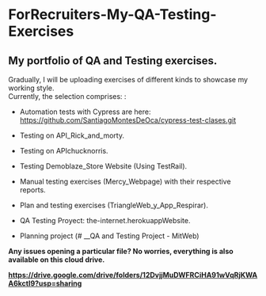 # ForRecruiters-My-QA-Testing-Exercises

## My portfolio of QA and Testing exercises.

Gradually, I will be uploading exercises of different kinds to showcase my working style.<br>
Currently, the selection comprises: :<br>

- Automation tests with Cypress are here: https://github.com/SantiagoMontesDeOca/cypress-test-clases.git<br>

- Testing on API_Rick_and_morty.<br>

- Testing on APIchucknorris.<br>

- Testing Demoblaze_Store Website (Using TestRail).<br>

- Manual testing exercises (Mercy_Webpage) with their respective reports.<br>

- Plan and testing exercises (TriangleWeb_y_App_Respirar).<br>

- QA Testing Proyect: the-internet.herokuappWebsite.<br>

- Planning project (# __QA and Testing Project - MitWeb)<br>

**Any issues opening a particular file? No worries, everything is also available on this cloud drive.**<br>

**https://drive.google.com/drive/folders/12DvjjMuDWFRCiHA91wVqRjKWAA6kctI9?usp=sharing**